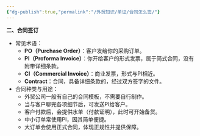 ```yaml
---
{"dg-publish":true,"permalink":"/外贸知识/单证/合同怎么签/"}
---
```


**二、合同签订**

- 常见术语：
    - **PO（Purchase Order）**：客户发给你的采购订单。
    - **PI（Proforma Invoice）**：你开给客户的形式发票，属于简式合同，没有附带详细条款。
    - **CI（Commercial Invoice）**：商业发票，形式与PI相近。
    - **Contract**：合同，具备详细条款的，经过双方签字的文件。
- 合同种类与用途：
    - 外贸公司一般有自己的合同模板，不需要自行制作。
    - 当与客户聊完各项细节后，可发送PI给客户。
    - 客户付款后，会提供水单（付款证明），此时可开始备货。
    - 中小订单常使用PI，因其简单便捷。
    - 大订单会使用正式合同，体现正规性并提供保障。